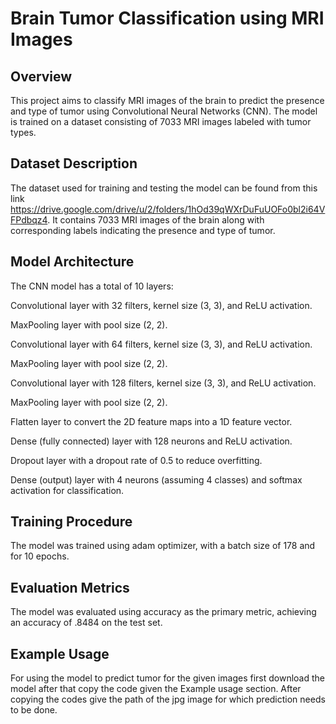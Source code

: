 # Brain Tumor Classification using MRI Images

## Overview
This project aims to classify MRI images of the brain to predict the presence and type of tumor using Convolutional Neural Networks (CNN). The model is trained on a dataset consisting of 7033 MRI images labeled with tumor types.

## Dataset Description
The dataset used for training and testing the model can be found  from this link https://drive.google.com/drive/u/2/folders/1hOd39qWXrDuFuUOFo0bl2i64VFPdbqz4. It contains 7033 MRI images of the brain along with corresponding labels indicating the presence and type of tumor.

## Model Architecture
The CNN model has a total of 10 layers:

Convolutional layer with 32 filters, kernel size (3, 3), and ReLU activation.

MaxPooling layer with pool size (2, 2).

Convolutional layer with 64 filters, kernel size (3, 3), and ReLU activation.

MaxPooling layer with pool size (2, 2).

Convolutional layer with 128 filters, kernel size (3, 3), and ReLU activation.

MaxPooling layer with pool size (2, 2).

Flatten layer to convert the 2D feature maps into a 1D feature vector.

Dense (fully connected) layer with 128 neurons and ReLU activation.

Dropout layer with a dropout rate of 0.5 to reduce overfitting.

Dense (output) layer with 4 neurons (assuming 4 classes) and softmax activation for classification.

## Training Procedure
The model was trained using adam optimizer, with a batch size of 178 and for 10 epochs.

## Evaluation Metrics
The model was evaluated using accuracy as the primary metric, achieving an accuracy of .8484 on the test set.

## Example Usage 
For using the model to predict tumor for the given images first download the model after that copy the code given the Example usage section. After copying the codes give the path of the jpg image for which prediction needs to be done.
